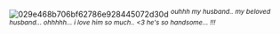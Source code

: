 ![029e468b706bf62786e928445072d30d](https://github.com/user-attachments/assets/f50df796-774a-40d7-8c9f-42dd93a8d602)
<sup> *ouhhh my husband.. my beloved husband... ohhhhh... i love him so much.. <3 he's so handsome... !!!*
